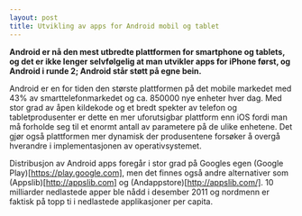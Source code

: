 ```yaml
---
layout: post
title: Utvikling av apps for Android mobil og tablet
---
```

**Android er nå den mest utbredte plattformen for smartphone og tablets, og det er ikke lenger selvfølgelig at man utvikler apps for iPhone først, og Android i runde 2; Android står støtt på egne bein.**

Android er en for tiden den største plattformen på det mobile markedet med 43% av smarttelefonmarkedet og ca. 850000 nye enheter hver dag. Med stor grad av åpen kildekode og et bredt spekter av telefon og tabletprodusenter er dette en mer uforutsigbar plattform enn iOS fordi man må forholde seg til et enormt antall av parametere på de ulike enhetene. Det gjør også plattformen mer dynamisk der produsentene forsøker å overgå hverandre i implementasjonen av operativsystemet.

Distribusjon av Android apps foregår i stor grad på Googles egen (Google Play)[https://play.google.com], men det finnes også andre alternativer som (Appslib)[http://appslib.com] og (Andappstore)[http://appslib.com/]. 10 milliarder nedlastede apper ble nådd i desember 2011 og nordmenn er faktisk på topp ti i nedlastede applikasjoner per capita.